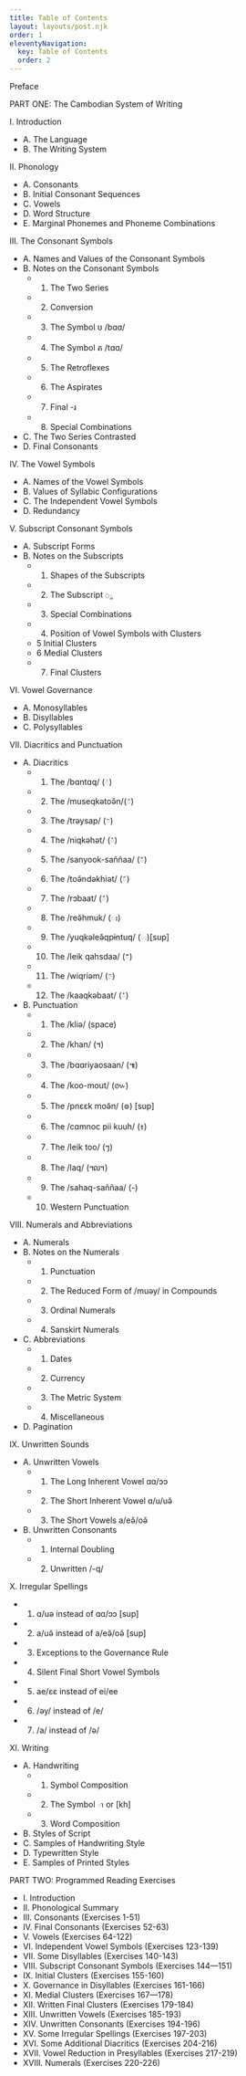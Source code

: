 ```yaml
---
title: Table of Contents
layout: layouts/post.njk
order: 1
eleventyNavigation:
  key: Table of Contents
  order: 2
---
```



Preface

PART ONE: The Cambodian System of Writing

I. Introduction
  - A. The Language
  - B. The Writing System

II. Phonology
  - A. Consonants
  - B. Initial Consonant Sequences
  - C. Vowels
  - D. Word Structure
  - E. Marginal Phonemes and Phoneme Combinations

III. The Consonant Symbols
  - A. Names and Values of the Consonant Symbols
  - B. Notes on the Consonant Symbols
    - 1. The Two Series
    - 2. Conversion
    - 3. The Symbol <span class="khmer">ប</span> <span class="ipa">/bɑɑ/</span>
    - 4. The Symbol <span class="khmer">ត</span> <span class="ipa">/tɑɑ/</span>
    - 5. The Retroflexes
    - 6. The Aspirates
    - 7. Final <span class="khmer">-រ</span>
    - 8. Special Combinations
  - C. The Two Series Contrasted
  - D. Final Consonants

IV. The Vowel Symbols
  - A. Names of the Vowel Symbols
  - B. Values of Syllabic Configurations
  - C. The Independent Vowel Symbols
  - D. Redundancy

V. Subscript Consonant Symbols
  - A. Subscript Forms
  - B. Notes on the Subscripts
    - 1. Shapes of the Subscripts
    - 2. The Subscript <code class="khmer-sub">◌្ត</code>
    - 3. Special Combinations
    - 4. Position of Vowel Symbols with Clusters
    - 5 Initial Clusters
    - 6 Medial Clusters
    - 7. Final Clusters

VI. Vowel Governance
  - A. Monosyllables
  - B. Disyllables
  - C. Polysyllables

VII. Diacritics and Punctuation
  - A. Diacritics
    - 1. The <span class="ipa">/bɑntɑq/</span> (<code class="khmer-sub">់</code>)
    - 2. The <span class="ipa">/museqkətoə̆n/</span>(<code class="khmer-sub">៉</code>)
    - 3. The <span class="ipa">/trəysap/</span> (<code class="khmer-sub">៊</code>)
    - 4. The <span class="ipa">/niqkəhət/</span> (<code class="khmer-sub">ំ</code>)
    - 5. The <span class="ipa">/sanyook-saññaa/</span> (<code class="khmer-sub">័</code>)
    - 6. The <span class="ipa">/toə̆ndəkhiət/</span> (<code class="khmer-sub">៍</code>)
    - 7. The <span class="ipa">/rɔbaat/</span> (<code class="khmer-sub">៌</code>)
    - 8. The <span class="ipa">/reə̆hmuk/</span> (<code class="khmer-sub">ះ</code>)
    - 9. The <span class="ipa">/yuqkəleə̆qpɨntuq/</span> (<code class="khmer-sub">ៈ</code>)[sup]
    - 10. The <span class="ipa">/leik qahsdaa/</span> (<code class="khmer-sub">៏</code>)
    - 11. The <span class="ipa">/wiqriəm/</span> (<code class="khmer-sub">៑</code>)
    - 12. The <span class="ipa">/kaaqkəbaat/</span> (<code class="khmer-sub">៎</code>)
  - B. Punctuation
    - 1. The <span class="ipa">/kliə/</span> (space)
    - 2. The <span class="ipa">/khan/</span> (<span class="khmer">។</span>)
    - 3. The <span class="ipa">/bɑɑriyaosaan/</span> (<span class="khmer">៕</span>)
    - 4. The <span class="ipa">/koo-mout/</span> (<span class="khmer">៚</span>)
    - 5. The <span class="ipa">/pnɛɛk moə̆n/</span> (<span class="khmer">៙</span>) [sup]
    - 6. The <span class="ipa">/cɑmnoc pii kuuh/</span> (<span class="khmer">៖</span>)
    - 7. The <span class="ipa">/leik too/</span> (<span class="khmer">ៗ</span>)
    - 8. The <span class="ipa">/laq/</span> (<span class="khmer">៘</span>)
    - 9. The <span class="ipa">/sahaq-saññaa/</span> (<span class="khmer">-</span>)
    - 10. Western Punctuation
      
VIII. Numerals and Abbreviations
  - A. Numerals
  - B. Notes on the Numerals
    - 1. Punctuation
    - 2. The Reduced Form of <span class="ipa">/muəy/</span> in Compounds
    - 3. Ordinal Numerals
    - 4. Sanskirt Numerals
  - C. Abbreviations
    - 1. Dates
    - 2. Currency
    - 3. The Metric System
    - 4. Miscellaneous
  - D. Pagination

IX. Unwritten Sounds 
  - A. Unwritten Vowels
      - 1. The Long Inherent Vowel <span class="ipa">ɑɑ/ɔɔ</span>
      - 2. The Short Inherent Vowel <span class="ipa">ɑ/u/uə̆</span>
      - 3. The Short Vowels <span class="ipa">a/eə̆/oə̆</span>
  - B. Unwritten Consonants
      - 1. Internal Doubling
      - 2. Unwritten <span class="ipa">/-q/</span>

X. Irregular Spellings 
  - 1. <span class="ipa">ɑ/uə</span> instead of <span class="ipa">ɑɑ/ɔɔ</span> [sup]
  - 2. <span class="ipa">a/uə̆</span> instead of <span class="ipa">a/eə̆/oə̆</span> [sup]
  - 3. Exceptions to the Governance Rule
  - 4. Silent Final Short Vowel Symbols
  - 5. <span class="ipa">ae/ɛɛ</span> instead of <span class="ipa">ei/ee</span>
  - 6. <span class="ipa">/əy/</span> instead of <span class="ipa">/e/</span>
  - 7. <span class="ipa">/a/</span> instead of <span class="ipa">/ə/</span>
  
XI. Writing 
  - A. Handwriting 
    - 1. Symbol Composition
    - 2. The Symbol <code class="khmer-sub">ា</code> or [kh]
    - 3. Word Composition
  - B. Styles of Script
  - C. Samples of Handwriting Style
  - D. Typewritten Style
  - E. Samples of Printed Styles

PART TWO: Programmed Reading Exercises

- I. Introduction 
- II. Phonological Summary
- III. Consonants (Exercises 1-51) 
- IV. Final Consonants (Exercises 52-63)
- V. Vowels (Exercises 64-122)
- VI. Independent Vowel Symbols (Exercises 123-139)
- VII. Some Disyllables (Exercises 140-143)
- VIII. Subscript Consonant Symbols (Exercises 144—151)
- IX. Initial Clusters (Exercises 155-160)
- X. Governance in Disyllables (Exercises 161-166)
- XI. Medial Clusters (Exercises 167—178) 
- XII. Written Final Clusters (Exercises 179-184)
- XIII. Unwritten Vowels (Exercises 185-193)
- XIV. Unwritten Consonants (Exercises 194-196)
- XV. Some Irregular Spellings (Exercises 197-203)
- XVI. Some Additional Diacritics (Exercises 204-216)
- XVII. Vowel Reduction in Presyllables (Exercises 217-219) 
- XVIII. Numerals (Exercises 220-226)





